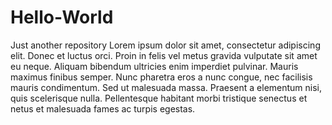 # Hello-World
Just another repository
Lorem ipsum dolor sit amet, consectetur adipiscing elit. Donec et luctus orci. Proin in felis vel metus gravida vulputate sit amet eu neque. Aliquam bibendum ultricies enim imperdiet pulvinar. Mauris maximus finibus semper. Nunc pharetra eros a nunc congue, nec facilisis mauris condimentum. Sed ut malesuada massa. Praesent a elementum nisi, quis scelerisque nulla. Pellentesque habitant morbi tristique senectus et netus et malesuada fames ac turpis egestas.
